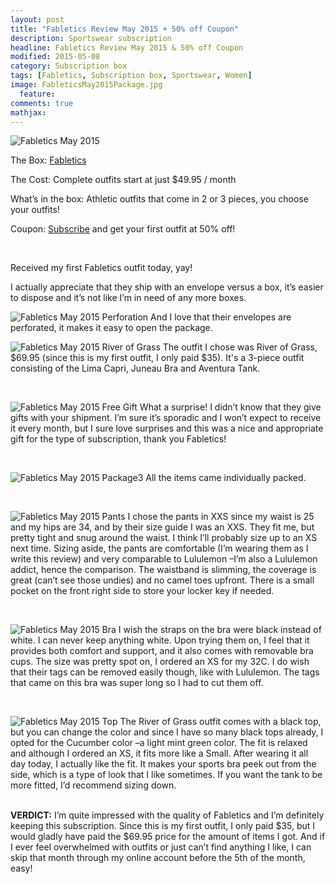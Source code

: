 ```yaml
---
layout: post
title: "Fabletics Review May 2015 + 50% off Coupon"
description: Sportswear subscription
headline: Fabletics Review May 2015 & 50% off Coupon
modified: 2015-05-08                
category: Subscription box
tags: [Fabletics, Subscription box, Sportswear, Women]
image: FableticsMay2015Package.jpg
  feature: 
comments: true
mathjax:
---
```


![Fabletics May 2015](/img/FableticsMay2015Package.jpg)
<p>The Box: <a href="//www.fabletics.com/invite/whatsupmailbox/">Fabletics</a></p>
<p>The Cost: Complete outfits start at just $49.95 / month</p>
<p>What’s in the box: Athletic outfits that come in 2 or 3 pieces, you choose your outfits!    </p>
<p>Coupon: <a href="http://www.fabletics.com/invite/whatsupmailbox/">Subscribe</a> and get your first outfit at 50% off!</p>
<br>

Received my first Fabletics outfit today, yay!
<p>I actually appreciate that they ship with an envelope versus a box, it’s easier to dispose and it’s not like I’m in need of any more boxes.</p>


![Fabletics May 2015 Perforation](/img/FableticsMay2015Package2.jpg)
And I love that their envelopes are perforated, it makes it easy to open the package.
<br>

![Fabletics May 2015 River of Grass](/img/FableticsMay2015RiverOfGrass.png)
The outfit I chose was River of Grass, $69.95 (since this is my first outfit, I only paid $35).
It's a 3-piece outfit consisting of the Lima Capri, Juneau Bra and Aventura Tank.

<br>

![Fabletics May 2015 Free Gift](/img/FableticsMay2015FreeGift.jpg)
What a surprise! I didn’t know that they give gifts with your shipment. I’m sure it’s sporadic and I won’t expect to receive it every month, but I sure love surprises and this was a nice and appropriate gift for the type of subscription, thank you Fabletics!

<br>

![Fabletics May 2015 Package3](/img/FableticsMay2015Package3.jpg)
All the items came individually packed.

<br>

![Fabletics May 2015 Pants](/img/FableticsMay2015Pants.jpg)
I chose the pants in XXS since my waist is 25 and my hips are 34, and by their size guide I was an XXS. They fit me, but pretty tight and snug around the waist. I think I’ll probably size up to an XS next time. Sizing aside, the pants are comfortable (I’m wearing them as I write this review) and very comparable to Lululemon –I’m also a Lululemon addict, hence the comparison. The waistband is slimming, the coverage is great (can’t see those undies) and no camel toes upfront. There is a small pocket on the front right side to store your locker key if needed.

<br>

![Fabletics May 2015 Bra](/img/FableticsMay2015Bra.jpg)
I wish the straps on the bra were black instead of white. I can never keep anything white. Upon trying them on, I feel that it provides both comfort and support, and it also comes with removable bra cups. The size was pretty spot on, I ordered an XS for my 32C. I do wish that their tags can be removed easily though, like with Lululemon. The tags that came on this bra was super long so I had to cut them off.

<br>

![Fabletics May 2015 Top](/img/FableticsMay2015top.jpg)
The River of Grass outfit comes with a black top, but you can change the color and since I have so many black tops already, I opted for the Cucumber color –a light mint green color. The fit is relaxed and although I ordered an XS, it fits more like a Small. After wearing it all day today, I actually like the fit. It makes your sports bra peek out from the side, which is a type of look that I like sometimes. If you want the tank to be more fitted, I’d recommend sizing down.

<br>
<b>VERDICT:</b> I’m quite impressed with the quality of Fabletics and I’m definitely keeping this subscription. Since this is my first outfit, I only paid $35, but I would gladly have paid the $69.95 price for the amount of items I got. And if I ever feel overwhelmed with outfits or just can’t find anything I like, I can skip that month through my online account before the 5th of the month, easy!
